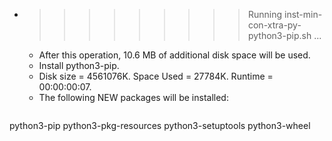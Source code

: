 * >>>>>>>>> Running inst-min-con-xtra-py-python3-pip.sh ...
  * After this operation, 10.6 MB of additional disk space will be used.
  * Install python3-pip.
  * Disk size = 4561076K. Space Used = 27784K. Runtime = 00:00:00:07.
  * The following NEW packages will be installed:
  ```bash
python3-pip python3-pkg-resources python3-setuptools python3-wheel
  ```
